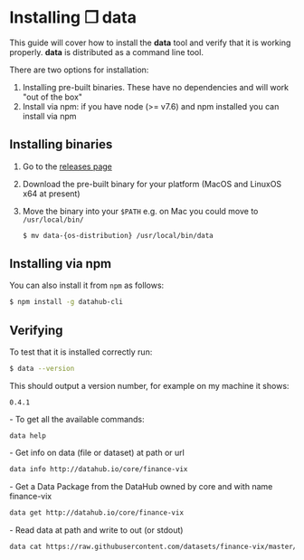 # Installing ❒ data

This guide will cover how to install the **data** tool and verify that it is working properly. **data** is distributed as a command line tool.

There are two options for installation:

1. Installing pre-built binaries. These have no dependencies and will work "out of the box"
2. Install via npm: if you have node (>= v7.6) and npm installed you can install via npm

## Installing binaries

1. Go to the [releases page](https://github.com/datahq/datahub-cli/releases)
2. Download the pre-built binary for your platform (MacOS and LinuxOS x64 at present)
3. Move the binary into your `$PATH` e.g. on Mac you could move to `/usr/local/bin/`
 
    ```bash
    $ mv data-{os-distribution} /usr/local/bin/data
    ```

## Installing via npm

You can also install it from `npm` as follows:

```bash
$ npm install -g datahub-cli
```

## Verifying

To test that it is installed correctly run:

```bash
$ data --version
```

This should output a version number, for example on my machine it shows:

```
0.4.1
```
\- To get all the available commands:
```
data help
```

\- Get info on data (file or dataset) at path or url
```bash
data info http://datahub.io/core/finance-vix
```

\- Get a Data Package from the DataHub owned by core and with name finance-vix
```bash
data get http://datahub.io/core/finance-vix
```

\- Read data at path and write to out (or stdout)
```bash
data cat https://raw.githubusercontent.com/datasets/finance-vix/master/data/vix-daily.csv
```
